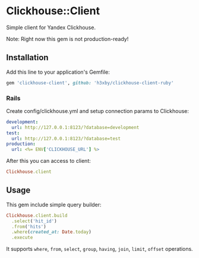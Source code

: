 # Clickhouse::Client

Simple client for Yandex Clickhouse.

Note: Right now this gem is not production-ready!

## Installation

Add this line to your application's Gemfile:

```ruby
gem 'clickhouse-client', github: 'h3xby/clickhouse-client-ruby'
```

### Rails

Create config/clickhouse.yml and setup connection params to Clickhouse:

```YAML
development:
  url: http://127.0.0.1:8123/?database=development
test:
  url: http://127.0.0.1:8123/?database=test
production:
  url: <%= ENV['CLICKHOUSE_URL'] %>
```

After this you can access to client:

```ruby
Clickhouse.client
```

## Usage

This gem include simple query builder:

```ruby
Clickhouse.client.build
  .select('hit_id')
  .from('hits')
  .where(created_at: Date.today)
  .execute
```

It supports `where`, `from`, `select`, `group`, `having`, `join`, `limit`, `offset` operations.
